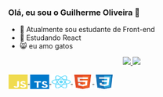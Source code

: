 ### Olá, eu sou o Guilherme Oliveira 👋

- 🔭 Atualmente sou estudante de Front-end
- 🌱 Estudando React
- 😸 eu amo gatos

<div align="center">
  <a href="https://github.com/Oliveirastein">
<img width="48%" src="https://github-readme-stats.vercel.app/api?username=Oliveirastein&show_icons=true&theme=dark&include_all_commits=true&count_private=true">
<img width="48%" src="https://github-readme-stats.vercel.app/api/top-langs/?username=Oliveirastein&layout=compact&langs_count=7&theme=dark">
</div>

<div style="display: inline_block"><br>
  <img align="center" alt="Rafa-Js" height="30" width="40" src="https://raw.githubusercontent.com/devicons/devicon/master/icons/javascript/javascript-plain.svg">
  <img align="center" alt="Rafa-Ts" height="30" width="40" src="https://raw.githubusercontent.com/devicons/devicon/master/icons/typescript/typescript-plain.svg">
  <img align="center" alt="Rafa-React" height="30" width="40" src="https://raw.githubusercontent.com/devicons/devicon/master/icons/react/react-original.svg">
  <img align="center" alt="Rafa-HTML" height="30" width="40" src="https://raw.githubusercontent.com/devicons/devicon/master/icons/html5/html5-original.svg">
  <img align="center" alt="Rafa-CSS" height="30" width="40" src="https://raw.githubusercontent.com/devicons/devicon/master/icons/css3/css3-original.svg">
</div>
